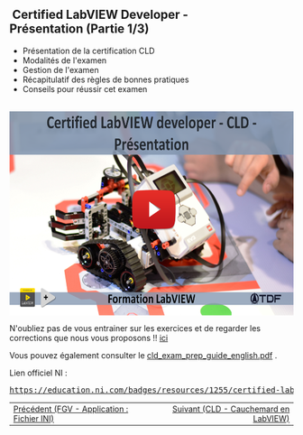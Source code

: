 <h2 dir="auto" id="user-content-h_174031069121655196260265"><strong>&nbsp;Certified LabVIEW Developer</strong><strong>&nbsp;</strong><strong>- Pr&eacute;sentation&nbsp;</strong><strong>(Partie 1/3)</strong></h2>
<ul dir="auto">
<li>Pr&eacute;sentation de la certification CLD</li>
<li>Modalit&eacute;s de l'examen</li>
<li>Gestion de l'examen</li>
<li>R&eacute;capitulatif des r&egrave;gles de bonnes pratiques</li>
<li>Conseils pour r&eacute;ussir cet examen</li>
</ul>
<p>&nbsp;<a href="https://www.youtube.com/watch?v=LF9DW1vDyN8&amp;list=PLtioRYPUn23rmTQmI3XhCEMH0Tcn9y50z&amp;index=15&amp;ab_channel=TechnologiesdeFrance%28TDF%29"><img src="CLD presentation.png" width="640" height="362" alt="" style="display: block; margin-left: auto; margin-right: auto;" /></a></p>
<p></p>
<p>N'oubliez pas de vous entrainer sur les exercices et de regarder les corrections que nous vous proposons !! <a href="https://github.com/Technologies-de-France/Formation-LabVIEW/tree/main/F-1%20CLD%20Presentation/Exercices">ici</a></p>
<p></p>
<p>Vous pouvez &eacute;galement consulter le&nbsp;<a class="js-navigation-open Link--primary" title="cld_exam_prep_guide_english.pdf" data-pjax="#repo-content-pjax-container" data-turbo-frame="repo-content-turbo-frame" href="https://github.com/Technologies-de-France/Formation-LabVIEW/blob/main/F-1%20CLD%20Presentation/cld_exam_prep_guide_english.pdf">cld_exam_prep_guide_english.pdf</a>&nbsp;.</p>
<p></p>
<p>Lien officiel NI :&nbsp;</p>
<pre><a href="https://education.ni.com/badges/resources/1255/certified-labview-developer-cld" rel="nofollow">https://education.ni.com/badges/resources/1255/certified-labview-developer-cld</a></pre>
<p></p>
<p></p>
<table border="0" style="width: 100%; border-collapse: collapse; border-style: none;">
<tbody>
<tr>
<td style="width: 50%;"><a href="/C-1 Machine d'&eacute;tat, pr&eacute;sentation/"></a><a href="/E-3%20FGV - File/">Pr&eacute;c&eacute;dent (FGV - Application : Fichier INI)</a><a href="/E-2%20FGV - Chronom&egrave;tre/"></a><a href="/E-1%20FGV, Pr&eacute;sentation/"></a><a href="/D-3%20Queue message handler - QMH - Calculatrice 2/"></a><a href="/D-2%20Queue message handler - QMH - Calculatrice 1/"></a><a href="/D-1 Queue message handler - QMH/"></a><a href="/C-3 Machine d'&eacute;tat, le template NI/"></a><br /><a href="/C-1 Machine d'&eacute;tat, pr&eacute;sentation/"></a></td>
<td style="width: 50%; text-align: right;"><a href="/C-3 Machine d'&eacute;tat, le template NI/"></a><a href="/F-2%20CLD Cauchemard en LabVIEW/">Suivant (CLD - Cauchemard en LabVIEW)</a><a href="/F-1%20CLD Presentation/"></a><br /><a href="/C-3 Machine d'&eacute;tat, le template NI/"></a></td>
</tr>
</tbody>
</table>
<p dir="auto" id="user-content-h_4774480761351655104528452" style="text-align: left;"></p>
